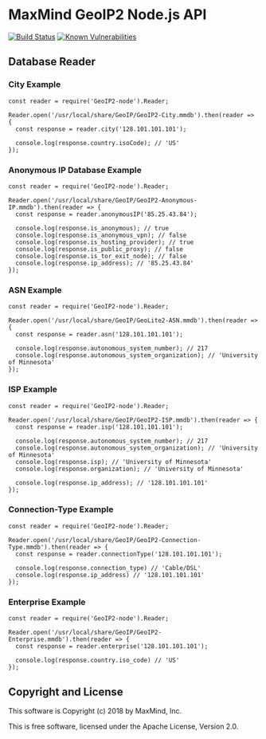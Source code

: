# MaxMind GeoIP2 Node.js API

[![Build Status](https://api.travis-ci.com/maxmind/GeoIP2-node.svg?branch=master)](https://travis-ci.com/maxmind/GeoIP2-node)
[![Known Vulnerabilities](https://snyk.io/test/github/maxmind/GeoIP2-node/badge.svg)](https://snyk.io/test/github/maxmind/GeoIP2-node)

## Database Reader

### City Example

```
const reader = require('GeoIP2-node').Reader;

Reader.open('/usr/local/share/GeoIP/GeoIP2-City.mmdb').then(reader => {
  const response = reader.city('128.101.101.101');

  console.log(response.country.isoCode); // 'US'
});
```

### Anonymous IP Database Example

```
const reader = require('GeoIP2-node').Reader;

Reader.open('/usr/local/share/GeoIP/GeoIP2-Anonymous-IP.mmdb').then(reader => {
  const response = reader.anonymousIP('85.25.43.84');

  console.log(response.is_anonymous); // true
  console.log(response.is_anonymous_vpn); // false
  console.log(response.is_hosting_provider); // true
  console.log(response.is_public_proxy); // false
  console.log(response.is_tor_exit_node); // false
  console.log(response.ip_address); // '85.25.43.84'
});
```

### ASN Example

```
const reader = require('GeoIP2-node').Reader;

Reader.open('/usr/local/share/GeoIP/GeoLite2-ASN.mmdb').then(reader => {
  const response = reader.asn('128.101.101.101');

  console.log(response.autonomous_system_number); // 217
  console.log(response.autonomous_system_organization); // 'University of Minnesota'
});
```

### ISP Example

```
const reader = require('GeoIP2-node').Reader;

Reader.open('/usr/local/share/GeoIP/GeoIP2-ISP.mmdb').then(reader => {
  const response = reader.isp('128.101.101.101');

  console.log(response.autonomous_system_number); // 217
  console.log(response.autonomous_system_organization); // 'University of Minnesota'
  console.log(response.isp); // 'University of Minnesota'
  console.log(response.organization); // 'University of Minnesota'

  console.log(response.ip_address); // '128.101.101.101'
});
```

### Connection-Type Example

```
const reader = require('GeoIP2-node').Reader;

Reader.open('/usr/local/share/GeoIP/GeoIP2-Connection-Type.mmdb').then(reader => {
  const response = reader.connectionType('128.101.101.101');

  console.log(response.connection_type) // 'Cable/DSL'
  console.log(response.ip_address) // '128.101.101.101'
});
```

### Enterprise Example

```
const reader = require('GeoIP2-node').Reader;

Reader.open('/usr/local/share/GeoIP/GeoIP2-Enterprise.mmdb').then(reader => {
  const response = reader.enterprise('128.101.101.101');

  console.log(response.country.iso_code) // 'US'
});
```

## Copyright and License ##

This software is Copyright (c) 2018 by MaxMind, Inc.

This is free software, licensed under the Apache License, Version 2.0.
